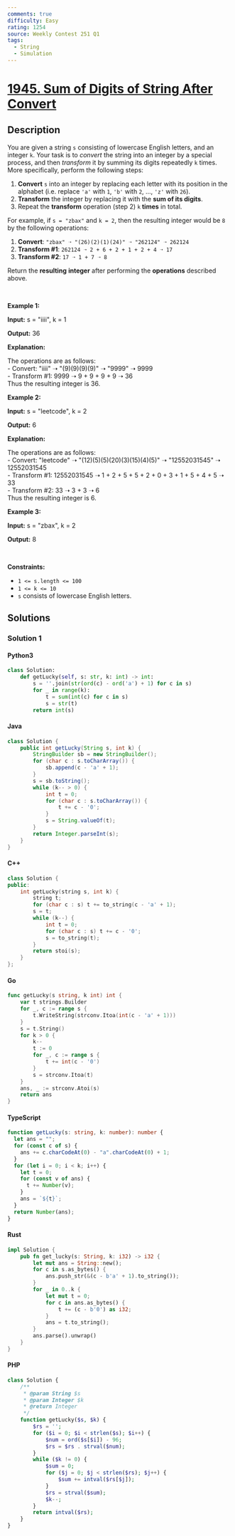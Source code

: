```yaml
---
comments: true
difficulty: Easy
rating: 1254
source: Weekly Contest 251 Q1
tags:
  - String
  - Simulation
---
```


<!-- problem:start -->

# [1945. Sum of Digits of String After Convert](https://leetcode.com/problems/sum-of-digits-of-string-after-convert)


## Description

<!-- description:start -->

<p>You are given a string <code>s</code> consisting of lowercase English letters, and an integer <code>k</code>. Your task is to <em>convert</em> the string into an integer by a special process, and then <em>transform</em> it by summing its digits repeatedly <code>k</code> times. More specifically, perform the following steps:</p>

<ol>
	<li><strong>Convert</strong> <code>s</code> into an integer by replacing each letter with its position in the alphabet (i.e.&nbsp;replace <code>&#39;a&#39;</code> with <code>1</code>, <code>&#39;b&#39;</code> with <code>2</code>, ..., <code>&#39;z&#39;</code> with <code>26</code>).</li>
	<li><strong>T</strong><strong>ransform</strong> the integer by replacing it with the <strong>sum of its digits</strong>.</li>
	<li>Repeat the <strong>transform</strong> operation (step 2) <code>k</code><strong> times</strong> in total.</li>
</ol>

<p>For example, if <code>s = &quot;zbax&quot;</code> and <code>k = 2</code>, then the resulting integer would be <code>8</code> by the following operations:</p>

<ol>
	<li><strong>Convert</strong>: <code>&quot;zbax&quot; ➝ &quot;(26)(2)(1)(24)&quot; ➝ &quot;262124&quot; ➝ 262124</code></li>
	<li><strong>Transform #1</strong>: <code>262124 ➝ 2 + 6 + 2 + 1 + 2 + 4 ➝ 17</code></li>
	<li><strong>Transform #2</strong>: <code>17 ➝ 1 + 7 ➝ 8</code></li>
</ol>

<p>Return the <strong>resulting</strong> <strong>integer</strong> after performing the <strong>operations</strong> described above.</p>

<p>&nbsp;</p>
<p><strong class="example">Example 1:</strong></p>

<div class="example-block">
<p><strong>Input:</strong> <span class="example-io">s = &quot;iiii&quot;, k = 1</span></p>

<p><strong>Output:</strong> <span class="example-io">36</span></p>

<p><strong>Explanation:</strong></p>

<p>The operations are as follows:<br />
- Convert: &quot;iiii&quot; ➝ &quot;(9)(9)(9)(9)&quot; ➝ &quot;9999&quot; ➝ 9999<br />
- Transform #1: 9999 ➝ 9 + 9 + 9 + 9 ➝ 36<br />
Thus the resulting integer is 36.</p>
</div>

<p><strong class="example">Example 2:</strong></p>

<div class="example-block">
<p><strong>Input:</strong> <span class="example-io">s = &quot;leetcode&quot;, k = 2</span></p>

<p><strong>Output:</strong> <span class="example-io">6</span></p>

<p><strong>Explanation:</strong></p>

<p>The operations are as follows:<br />
- Convert: &quot;leetcode&quot; ➝ &quot;(12)(5)(5)(20)(3)(15)(4)(5)&quot; ➝ &quot;12552031545&quot; ➝ 12552031545<br />
- Transform #1: 12552031545 ➝ 1 + 2 + 5 + 5 + 2 + 0 + 3 + 1 + 5 + 4 + 5 ➝ 33<br />
- Transform #2: 33 ➝ 3 + 3 ➝ 6<br />
Thus the resulting integer is 6.</p>
</div>

<p><strong class="example">Example 3:</strong></p>

<div class="example-block">
<p><strong>Input:</strong> <span class="example-io">s = &quot;zbax&quot;, k = 2</span></p>

<p><strong>Output:</strong> <span class="example-io">8</span></p>
</div>

<p>&nbsp;</p>
<p><strong>Constraints:</strong></p>

<ul>
	<li><code>1 &lt;= s.length &lt;= 100</code></li>
	<li><code>1 &lt;= k &lt;= 10</code></li>
	<li><code>s</code> consists of lowercase English letters.</li>
</ul>

<!-- description:end -->

## Solutions

<!-- solution:start -->

### Solution 1

<!-- tabs:start -->

#### Python3

```python
class Solution:
    def getLucky(self, s: str, k: int) -> int:
        s = ''.join(str(ord(c) - ord('a') + 1) for c in s)
        for _ in range(k):
            t = sum(int(c) for c in s)
            s = str(t)
        return int(s)
```

#### Java

```java
class Solution {
    public int getLucky(String s, int k) {
        StringBuilder sb = new StringBuilder();
        for (char c : s.toCharArray()) {
            sb.append(c - 'a' + 1);
        }
        s = sb.toString();
        while (k-- > 0) {
            int t = 0;
            for (char c : s.toCharArray()) {
                t += c - '0';
            }
            s = String.valueOf(t);
        }
        return Integer.parseInt(s);
    }
}
```

#### C++

```cpp
class Solution {
public:
    int getLucky(string s, int k) {
        string t;
        for (char c : s) t += to_string(c - 'a' + 1);
        s = t;
        while (k--) {
            int t = 0;
            for (char c : s) t += c - '0';
            s = to_string(t);
        }
        return stoi(s);
    }
};
```

#### Go

```go
func getLucky(s string, k int) int {
	var t strings.Builder
	for _, c := range s {
		t.WriteString(strconv.Itoa(int(c - 'a' + 1)))
	}
	s = t.String()
	for k > 0 {
		k--
		t := 0
		for _, c := range s {
			t += int(c - '0')
		}
		s = strconv.Itoa(t)
	}
	ans, _ := strconv.Atoi(s)
	return ans
}
```

#### TypeScript

```ts
function getLucky(s: string, k: number): number {
  let ans = "";
  for (const c of s) {
    ans += c.charCodeAt(0) - "a".charCodeAt(0) + 1;
  }
  for (let i = 0; i < k; i++) {
    let t = 0;
    for (const v of ans) {
      t += Number(v);
    }
    ans = `${t}`;
  }
  return Number(ans);
}
```

#### Rust

```rust
impl Solution {
    pub fn get_lucky(s: String, k: i32) -> i32 {
        let mut ans = String::new();
        for c in s.as_bytes() {
            ans.push_str(&(c - b'a' + 1).to_string());
        }
        for _ in 0..k {
            let mut t = 0;
            for c in ans.as_bytes() {
                t += (c - b'0') as i32;
            }
            ans = t.to_string();
        }
        ans.parse().unwrap()
    }
}
```

#### PHP

```php
class Solution {
    /**
     * @param String $s
     * @param Integer $k
     * @return Integer
     */
    function getLucky($s, $k) {
        $rs = '';
        for ($i = 0; $i < strlen($s); $i++) {
            $num = ord($s[$i]) - 96;
            $rs = $rs . strval($num);
        }
        while ($k != 0) {
            $sum = 0;
            for ($j = 0; $j < strlen($rs); $j++) {
                $sum += intval($rs[$j]);
            }
            $rs = strval($sum);
            $k--;
        }
        return intval($rs);
    }
}
```

<!-- tabs:end -->

<!-- solution:end -->

<!-- problem:end -->
